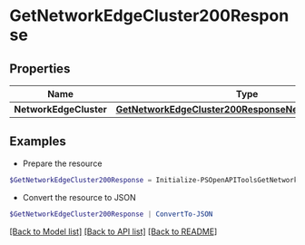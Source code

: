 # GetNetworkEdgeCluster200Response
## Properties

Name | Type | Description | Notes
------------ | ------------- | ------------- | -------------
**NetworkEdgeCluster** | [**GetNetworkEdgeCluster200ResponseNetworkEdgeCluster**](GetNetworkEdgeCluster200ResponseNetworkEdgeCluster.md) |  | [optional] 

## Examples

- Prepare the resource
```powershell
$GetNetworkEdgeCluster200Response = Initialize-PSOpenAPIToolsGetNetworkEdgeCluster200Response  -NetworkEdgeCluster null
```

- Convert the resource to JSON
```powershell
$GetNetworkEdgeCluster200Response | ConvertTo-JSON
```

[[Back to Model list]](../README.md#documentation-for-models) [[Back to API list]](../README.md#documentation-for-api-endpoints) [[Back to README]](../README.md)

